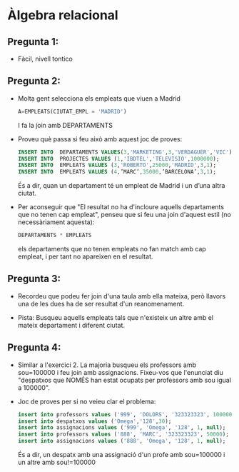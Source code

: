 # Àlgebra relacional

## Pregunta 1:

- Fàcil, nivell tontico

## Pregunta 2:

- Molta gent selecciona els empleats que viuen a Madrid
  ``` sql
  A=EMPLEATS(CIUTAT_EMPL = 'MADRID')
  ```
  I fa la join amb DEPARTAMENTS
  
- Proveu què passa si feu això amb aquest joc de proves:
  ``` sql
  INSERT INTO  DEPARTAMENTS VALUES(3,'MARKETING',3,'VERDAGUER','VIC');
  INSERT INTO  PROJECTES VALUES (1,'IBDTEL','TELEVISIO',1000000);
  INSERT INTO  EMPLEATS VALUES (3,'ROBERTO',25000,'MADRID',3,1);
  INSERT INTO  EMPLEATS VALUES (4,’MARC’,35000,’BARCELONA’,3,1);
  ```
  És a dir, quan un departament té un empleat de Madrid i un d’una altra ciutat.

- Per aconseguir que "El resultat no ha d'incloure aquells departaments que no tenen cap empleat", penseu que si feu una join d'aquest estil (no necessàriament aquesta):
  ``` sql
  DEPARTAMENTS * EMPLEATS
  ```
  els departaments que no tenen empleats no fan match amb cap empleat, i per tant no apareixen en el resultat.

## Pregunta 3:

- Recordeu que podeu fer join d'una taula amb ella mateixa, però llavors una de les dues ha de ser resultat d'un reanomenament.

- Pista: Busqueu aquells empleats tals que n'existeix un altre amb el mateix departament i diferent ciutat.

## Pregunta 4:

- Similar a l'exercici 2. La majoria busqueu els professors amb sou=100000 i feu join amb assignacions. Fixeu-vos que l'enunciat diu "despatxos que NOMÉS han estat ocupats per professors amb sou igual a 100000".

- Joc de proves per si no veieu clar el problema:
  ``` sql
  insert into professors values ('999', 'DOLORS', '323323323', 100000);
  insert into despatxos values ('Omega','128',30);
  insert into assignacions values ('999', 'Omega', '128', 1, null);
  insert into professors values ('888', 'MARC', '323323323', 50000);
  insert into assignacions values ('888', 'Omega', '128', 1, null);
  ```
  És a dir, un despatx amb una assignació d'un profe amb sou=100000 i un altre amb sou!=100000
